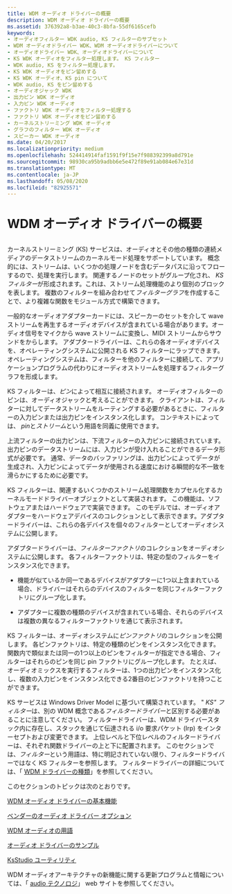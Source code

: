 ```yaml
---
title: WDM オーディオ ドライバーの概要
description: WDM オーディオ ドライバーの概要
ms.assetid: 376392a8-b3ae-40c3-8bfa-55df6165cefb
keywords:
- オーディオフィルター WDK audio, KS フィルターのサブセット
- WDM オーディオドライバー WDK、WDM オーディオドライバーについて
- オーディオドライバー WDK、オーディオドライバーについて
- KS WDK オーディオをフィルター処理します。 KS フィルター
- WDK audio, KS をフィルター処理します。
- KS WDK オーディオをピン留めする
- KS WDK オーディオ、KS pin について
- WDK audio, KS をピン留めする
- オーディオジャック WDK
- 出力ピン WDK オーディオ
- 入力ピン WDK オーディオ
- ファクトリ WDK オーディオをフィルター処理する
- ファクトリ WDK オーディオをピン留めする
- カーネルストリーミング WDK オーディオ
- グラフのフィルター WDK オーディオ
- スピーカー WDK オーディオ
ms.date: 04/20/2017
ms.localizationpriority: medium
ms.openlocfilehash: 524414914faf1591f9f15e7f988392399a8d791e
ms.sourcegitcommit: 98930ca95b9adbb6e5e472f89e91ab084e67e31d
ms.translationtype: MT
ms.contentlocale: ja-JP
ms.lasthandoff: 05/08/2020
ms.locfileid: "82925571"
---
```

# <a name="introduction-to-wdm-audio-drivers"></a>WDM オーディオ ドライバーの概要


## <span id="introduction_to_wdm_audio_drivers"></span><span id="INTRODUCTION_TO_WDM_AUDIO_DRIVERS"></span>


カーネルストリーミング (KS) サービスは、オーディオとその他の種類の連続メディアのデータストリームのカーネルモード処理をサポートしています。 概念的には、ストリームは、いくつかの処理ノードを含むデータパスに沿ってフローするので、処理を実行します。 関連するノードのセットがグループ化され、 *KS フィルター*が形成されます。これは、ストリーム処理機能のより個別のブロックを表します。 複数のフィルターを組み合わせて*フィルターグラフ*を作成することで、より複雑な関数をモジュール方式で構築できます。

一般的なオーディオアダプターカードには、スピーカーのセットを介して wave ストリームを再生するオーディオデバイスが含まれている場合があります。オーディオ信号をマイクから wave ストリームに変換し、MIDI ストリームからサウンドをからします。 アダプタードライバーは、これらの各オーディオデバイスを、オペレーティングシステムに公開される KS フィルターにラップできます。 オペレーティングシステムは、フィルターを他のフィルターに接続して、アプリケーションプログラムの代わりにオーディオストリームを処理するフィルターグラフを形成します。

KS フィルターは、*ピン*によって相互に接続されます。 オーディオフィルターのピンは、オーディオジャックと考えることができます。 クライアントは、フィルターに対してデータストリームをルーティングする必要があるときに、フィルターの入力ピンまたは出力ピンをインスタンス化します。 コンテキストによっては、 *pin*と*ストリーム*という用語を同義に使用できます。

上流フィルターの出力ピンは、下流フィルターの入力ピンに接続されています。 出力ピンのデータストリームには、入力ピンが受け入れることができるデータ形式が必要です。 通常、データのバッファリングは、出力ピンによってデータが生成され、入力ピンによってデータが使用される速度における瞬間的な不一致を滑らかにするために必要です。

KS フィルターは、関連するいくつかのストリーム処理関数をカプセル化するカーネルモードドライバーオブジェクトとして実装されます。 この機能は、ソフトウェアまたはハードウェアで実装できます。 このモデルでは、オーディオアダプターをハードウェアデバイスのコレクションとして表示できます。アダプタードライバーは、これらの各デバイスを個々のフィルターとしてオーディオシステムに公開します。

アダプタードライバーは、*フィルターファクトリ*のコレクションをオーディオシステムに公開します。 各フィルターファクトリは、特定の型のフィルターをインスタンス化できます。

-   機能が似ているか同一であるデバイスがアダプターに1つ以上含まれている場合、ドライバーはそれらのデバイスのフィルターを同じフィルターファクトリにグループ化します。

-   アダプターに複数の種類のデバイスが含まれている場合、それらのデバイスは複数の異なるフィルターファクトリを通じて表示されます。

KS フィルターは、オーディオシステムに*ピンファクトリ*のコレクションを公開します。 各ピンファクトリは、特定の種類のピンをインスタンス化できます。 関数内で類似または同一の1つ以上のピンをフィルターが指定できる場合、フィルターはそれらのピンを同じ pin ファクトリにグループ化します。 たとえば、オーディオミックスを実行するフィルターは、1つの出力ピンをインスタンス化し、複数の入力ピンをインスタンス化できる2番目のピンファクトリを持つことができます。

KS サービスは Windows Driver Model に基づいて構築されています。 " *KS" フィルター*は、別の WDM 概念である*フィルタードライバー*と区別する必要があることに注意してください。 フィルタードライバーは、WDM ドライバースタック内に存在し、スタックを通じて伝達される i/o 要求パケット (Irp) をインターセプトおよび変更できます。 上位レベルと下位レベルのフィルタードライバーは、それぞれ関数ドライバーの上と下に配置されます。 このセクションでは、*フィルター*という用語は、特に明記されていない限り、フィルタードライバーではなく KS フィルターを参照します。 フィルタードライバーの詳細については、「 [WDM ドライバーの種類](https://docs.microsoft.com/windows-hardware/drivers/kernel/types-of-wdm-drivers)」を参照してください。

このセクションのトピックは次のとおりです。

[WDM オーディオ ドライバーの基本機能](basic-functions-of-a-wdm-audio-driver.md)

[ベンダーのオーディオ ドライバー オプション](vendor-audio-driver-options.md)

[WDM オーディオの用語](wdm-audio-terminology.md)

[オーディオ ドライバーのサンプル](sample-audio-drivers.md)

[KsStudio ユーティリティ](ksstudio-utility.md)

WDM オーディオアーキテクチャの新機能に関する更新プログラムと情報については、「 [audio テクノロジ](https://docs.microsoft.com/windows-hardware/drivers/audio/)」 web サイトを参照してください。

 

 





